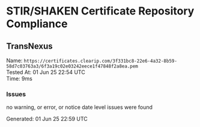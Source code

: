 # STIR/SHAKEN Certificate Repository Compliance

## TransNexus

Name: `https://certificates.clearip.com/3f331bc8-22e6-4a32-8b59-58d7c03763a3/6f3a19c02e03242eece1f47848f2a8ea.pem`\
Tested At: 01 Jun 25 22:54 UTC\
Time: 9ms

### Issues

no warning, or error, or notice date level issues were found

Generated: 01 Jun 25 22:59 UTC